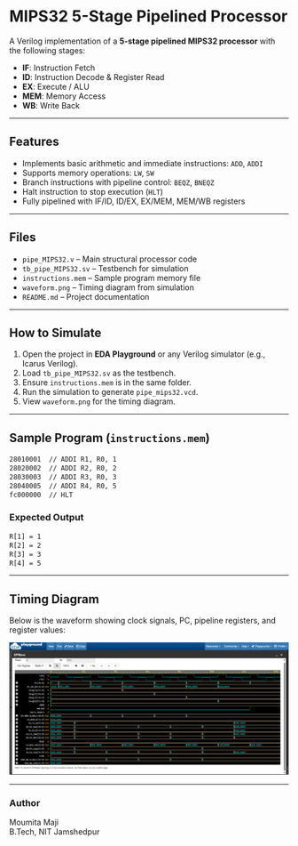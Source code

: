 # MIPS32 5-Stage Pipelined Processor

A Verilog implementation of a **5-stage pipelined MIPS32 processor** with the following stages:
- **IF**: Instruction Fetch
- **ID**: Instruction Decode & Register Read
- **EX**: Execute / ALU
- **MEM**: Memory Access
- **WB**: Write Back

---

## Features
- Implements basic arithmetic and immediate instructions: `ADD`, `ADDI`
- Supports memory operations: `LW`, `SW`
- Branch instructions with pipeline control: `BEQZ`, `BNEQZ`
- Halt instruction to stop execution (`HLT`)
- Fully pipelined with IF/ID, ID/EX, EX/MEM, MEM/WB registers

---

## Files
- `pipe_MIPS32.v` – Main structural processor code
- `tb_pipe_MIPS32.sv` – Testbench for simulation
- `instructions.mem` – Sample program memory file
- `waveform.png` – Timing diagram from simulation
- `README.md` – Project documentation

---

## How to Simulate
1. Open the project in **EDA Playground** or any Verilog simulator (e.g., Icarus Verilog).
2. Load `tb_pipe_MIPS32.sv` as the testbench.
3. Ensure `instructions.mem` is in the same folder.
4. Run the simulation to generate `pipe_mips32.vcd`.
5. View `waveform.png` for the timing diagram.

---

## Sample Program (`instructions.mem`)
```
28010001  // ADDI R1, R0, 1
28020002  // ADDI R2, R0, 2
28030003  // ADDI R3, R0, 3
28040005  // ADDI R4, R0, 5
fc000000  // HLT
```

### Expected Output
```
R[1] = 1
R[2] = 2
R[3] = 3
R[4] = 5
```

---

## Timing Diagram
Below is the waveform showing clock signals, PC, pipeline registers, and register values:

![Timing Diagram](waveform.png)

---

### Author
Moumita Maji  
B.Tech, NIT Jamshedpur
